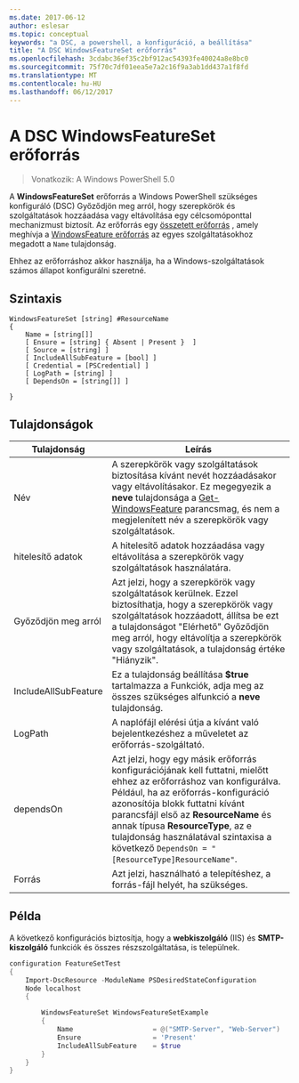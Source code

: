 ```yaml
---
ms.date: 2017-06-12
author: eslesar
ms.topic: conceptual
keywords: "a DSC, a powershell, a konfiguráció, a beállítása"
title: "A DSC WindowsFeatureSet erőforrás"
ms.openlocfilehash: 3cdabc36ef35c2bf912ac54393fe40024a8e8bc0
ms.sourcegitcommit: 75f70c7df01eea5e7a2c16f9a3ab1dd437a1f8fd
ms.translationtype: MT
ms.contentlocale: hu-HU
ms.lasthandoff: 06/12/2017
---
```

# <a name="dsc-windowsfeatureset-resource"></a>A DSC WindowsFeatureSet erőforrás

> Vonatkozik: A Windows PowerShell 5.0

A **WindowsFeatureSet** erőforrás a Windows PowerShell szükséges konfiguráló (DSC) Győződjön meg arról, hogy szerepkörök és szolgáltatások hozzáadása vagy eltávolítása egy célcsomóponttal mechanizmust biztosít.
Az erőforrás egy [összetett erőforrás](authoringResourceComposite.md) , amely meghívja a [WindowsFeature erőforrás](windowsfeatureResource.md) az egyes szolgáltatásokhoz megadott a `Name` tulajdonság.

Ehhez az erőforráshoz akkor használja, ha a Windows-szolgáltatások számos állapot konfigurálni szeretné.

## <a name="syntax"></a>Szintaxis

```
WindowsFeatureSet [string] #ResourceName
{
    Name = [string[]] 
    [ Ensure = [string] { Absent | Present }  ]
    [ Source = [string] ]
    [ IncludeAllSubFeature = [bool] ]
    [ Credential = [PSCredential] ]
    [ LogPath = [string] ]
    [ DependsOn = [string[]] ]
    
}
```

## <a name="properties"></a>Tulajdonságok

|  Tulajdonság  |  Leírás   | 
|---|---| 
| Név| A szerepkörök vagy szolgáltatások biztosítása kívánt nevét hozzáadásakor vagy eltávolításakor. Ez megegyezik a **neve** tulajdonsága a [Get-WindowsFeature](https://technet.microsoft.com/en-us/library/jj205469.aspx) parancsmag, és nem a megjelenített név a szerepkörök vagy szolgáltatások.| 
| hitelesítő adatok| A hitelesítő adatok hozzáadása vagy eltávolítása a szerepkörök vagy szolgáltatások használatára.| 
| Győződjön meg arról| Azt jelzi, hogy a szerepkörök vagy szolgáltatások kerülnek. Ezzel biztosíthatja, hogy a szerepkörök vagy szolgáltatások hozzáadott, állítsa be ezt a tulajdonságot "Elérhető" Győződjön meg arról, hogy eltávolítja a szerepkörök vagy szolgáltatások, a tulajdonság értéke "Hiányzik".| 
| IncludeAllSubFeature| Ez a tulajdonság beállítása **$true** tartalmazza a Funkciók, adja meg az összes szükséges alfunkció a **neve** tulajdonság.| 
| LogPath| A naplófájl elérési útja a kívánt való bejelentkezéshez a műveletet az erőforrás-szolgáltató.| 
| dependsOn| Azt jelzi, hogy egy másik erőforrás konfigurációjának kell futtatni, mielőtt ehhez az erőforráshoz van konfigurálva. Például, ha az erőforrás-konfiguráció azonosítója blokk futtatni kívánt parancsfájl első az __ResourceName__ és annak típusa __ResourceType__, az e tulajdonság használatával szintaxisa a következő `DependsOn = "[ResourceType]ResourceName"`.| 
| Forrás| Azt jelzi, használható a telepítéshez, a forrás-fájl helyét, ha szükséges.| 

## <a name="example"></a>Példa

A következő konfigurációs biztosítja, hogy a **webkiszolgáló** (IIS) és **SMTP-kiszolgáló** funkciók és összes részszolgáltatása, is települnek.

```powershell
configuration FeatureSetTest
{
    Import-DscResource -ModuleName PSDesiredStateConfiguration
    Node localhost
    {

        WindowsFeatureSet WindowsFeatureSetExample
        {
            Name                    = @("SMTP-Server", "Web-Server")
            Ensure                  = 'Present'
            IncludeAllSubFeature    = $true
        } 
    }
}
```

